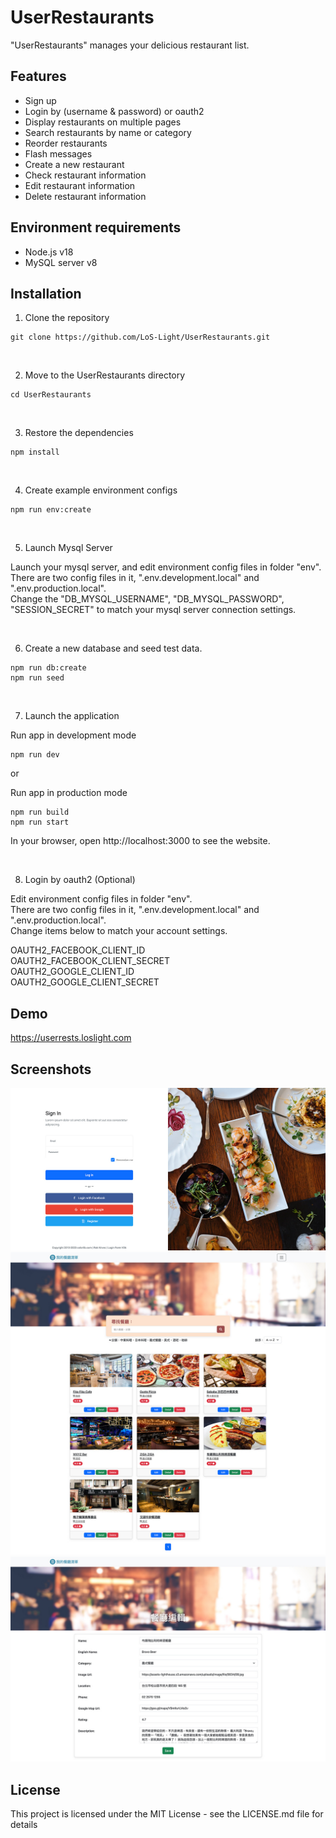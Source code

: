 # UserRestaurants

"UserRestaurants" manages your delicious restaurant list.

## Features

-   Sign up
-   Login by (username & password) or oauth2
-   Display restaurants on multiple pages
-   Search restaurants by name or category
-   Reorder restaurants
-   Flash messages
-   Create a new restaurant
-   Check restaurant information
-   Edit restaurant information
-   Delete restaurant information

## Environment requirements

-   Node.js v18
-   MySQL server v8

## Installation

1. Clone the repository

```
git clone https://github.com/LoS-Light/UserRestaurants.git
```

<br />

2. Move to the UserRestaurants directory

```
cd UserRestaurants
```

<br />

3. Restore the dependencies

```
npm install
```

<br />

4. Create example environment configs

```
npm run env:create
```

<br />

5. Launch Mysql Server

Launch your mysql server, and edit environment config files in folder "env".<br />
There are two config files in it, ".env.development.local" and ".env.production.local".<br />
Change the "DB_MYSQL_USERNAME", "DB_MYSQL_PASSWORD", "SESSION_SECRET" to match your mysql server connection settings.

<br />

6. Create a new database and seed test data.

```
npm run db:create
npm run seed
```

<br />

7. Launch the application

Run app in development mode

```
npm run dev
```

or

Run app in production mode

```
npm run build
npm run start
```

In your browser, open http://localhost:3000 to see the website.

<br />

8. Login by oauth2 (Optional)

Edit environment config files in folder "env".<br />
There are two config files in it, ".env.development.local" and ".env.production.local".<br />
Change items below to match your account settings.

OAUTH2_FACEBOOK_CLIENT_ID<br />
OAUTH2_FACEBOOK_CLIENT_SECRET<br />
OAUTH2_GOOGLE_CLIENT_ID<br />
OAUTH2_GOOGLE_CLIENT_SECRET

## Demo

https://userrests.loslight.com

## Screenshots

![image](https://github.com/LoS-Light/UserRestaurants/blob/main/screenshots/restaurants-01.jpg)
![image](https://github.com/LoS-Light/UserRestaurants/blob/main/screenshots/restaurants-02.jpg)
![image](https://github.com/LoS-Light/UserRestaurants/blob/main/screenshots/restaurants-03.jpg)

## License

This project is licensed under the MIT License - see the LICENSE.md file for details
